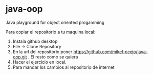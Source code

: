# java-oop
Java playground for object oriented progamming

Para copiar el repositorio a tu maquina local:

1. Instala github desktop
2. File -> Clone Repository
3. En la url del repositorio poner https://github.com/mikel-ocejo/java-oop.git . El resto como se quiera
4. Hacer el ejercicio en local.
5. Para mandar los cambios al repositorio de internet
